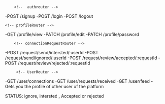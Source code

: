 <!-- Tech Tinder APIs -->


        <!--  authrouter -->

-POST /signup
-POST /login
-POST /logout




    <!-- profileRouter -->

-GET /profile/view
-PATCH /profile/edit
-PATCH /profile/password



        <!-- connectionRequestRouter -->

-POST /request/send/intersted/:userId
-POST /request/send/ignored/:userId
-POST /request/review/accepted/:requestId
-POST /request/review/rejected/:requestId


         <!-- UserRouter -->
         
-GET /user/connections
-GET /user/requests/received
-GET /user/feed - Gets you the profile of other user of the platform



STATUS: ignore, intersted , Accepted or rejected




